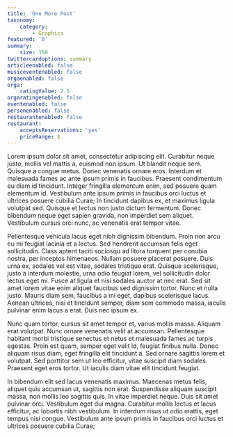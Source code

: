```yaml
---
title: 'One More Post'
taxonomy:
    category:
        - Graphics
featured: '0'
summary:
    size: 150
twittercardoptions: summary
articleenabled: false
musiceventenabled: false
orgaenabled: false
orga:
    ratingValue: 2.5
orgaratingenabled: false
eventenabled: false
personenabled: false
restaurantenabled: false
restaurant:
    acceptsReservations: 'yes'
    priceRange: $
---
```


Lorem ipsum dolor sit amet, consectetur adipiscing elit. Curabitur neque justo, mollis vel mattis a, euismod non ipsum. Ut blandit neque sem. Quisque a congue metus. Donec venenatis ornare eros. Interdum et malesuada fames ac ante ipsum primis in faucibus. Praesent condimentum eu diam id tincidunt. Integer fringilla elementum enim, sed posuere quam elementum id. Vestibulum ante ipsum primis in faucibus orci luctus et ultrices posuere cubilia Curae; In tincidunt dapibus ex, et maximus ligula volutpat sed. Quisque et lectus non justo dictum fermentum. Donec bibendum neque eget sapien gravida, non imperdiet sem aliquet. Vestibulum cursus orci nunc, ac venenatis erat tempor vitae.

Pellentesque vehicula lacus eget nibh dignissim bibendum. Proin non arcu eu mi feugiat lacinia et a lectus. Sed hendrerit accumsan felis eget sollicitudin. Class aptent taciti sociosqu ad litora torquent per conubia nostra, per inceptos himenaeos. Nullam posuere placerat posuere. Duis urna ex, sodales vel est vitae, sodales tristique erat. Quisque scelerisque, justo a interdum molestie, urna odio feugiat lorem, vel sollicitudin dolor lectus eget mi. Fusce at ligula et nisi sodales auctor at nec erat. Sed sit amet lorem vitae enim aliquet faucibus sed dignissim tortor. Nunc et nulla justo. Mauris diam sem, faucibus a mi eget, dapibus scelerisque lacus. Aenean ultrices, nisi et tincidunt semper, diam sem commodo massa, iaculis pulvinar enim lacus a erat. Duis nec ipsum ex.

Nunc quam tortor, cursus sit amet tempor et, varius mollis massa. Aliquam erat volutpat. Nunc ornare venenatis velit at accumsan. Pellentesque habitant morbi tristique senectus et netus et malesuada fames ac turpis egestas. Proin est quam, semper eget velit id, feugiat finibus nulla. Donec aliquam risus diam, eget fringilla elit tincidunt a. Sed ornare sagittis lorem et volutpat. Sed porttitor sem ut leo efficitur, vitae suscipit diam sodales. Praesent eget eros tortor. Ut iaculis diam vitae elit tincidunt feugiat.

In bibendum elit sed lacus venenatis maximus. Maecenas metus felis, aliquet quis accumsan ut, sagittis non erat. Suspendisse aliquam suscipit massa, non mollis leo sagittis quis. In vitae imperdiet neque. Duis sit amet pulvinar orci. Vestibulum eget dui magna. Curabitur mollis lectus et lacus efficitur, ac lobortis nibh vestibulum. In interdum risus ut odio mattis, eget tempus nisi congue. Vestibulum ante ipsum primis in faucibus orci luctus et ultrices posuere cubilia Curae;